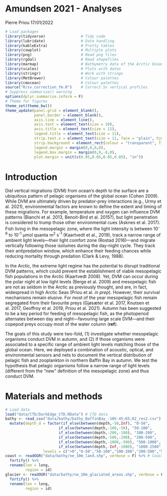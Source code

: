 Amundsen 2021 - Analyses
================
Pierre Priou
17/01/2022

``` r
# Load packages
library(tidyverse)                # Tidy code
library(lubridate)                # Date handling
library(kableExtra)               # Pretty tables
library(cowplot)                  # Multiple plots
library(png)                      # Read png files
library(rgdal)                    # Read shapefiles
library(marmap)                   # Bathymetry data of the Arctic Ocean
library(scales)                   # Plots with dates
library(stringr)                  # Work with strings
library(MetBrewer)                # Colour palettes
library(cmocean)                  # Colour palettes
source("R/sv_correction_fm.R")    # Correct Sv vertical profiles
# Suppress summarise() warning
options(dplyr.summarise.inform = F)
# Theme for figures
theme_set(theme_bw())
theme_update(panel.grid = element_blank(), 
             panel.border = element_blank(), 
             axis.line = element_line(),
             axis.text = element_text(size = 10),
             axis.title = element_text(size = 11),
             legend.title = element_text(size = 11),
             strip.text.x = element_text(size = 11, face = "plain", hjust = 0.5),
             strip.background = element_rect(colour = "transparent", fill = "transparent"),
             legend.margin = margin(0,0,0,0),
             legend.box.margin = margin(0,0,-8,0),
             plot.margin = unit(c(0.05,0.05,0.05,0.05), "in"))
```

# Introduction

Diel vertical migrations (DVM) from ocean’s depth to the surface are a
ubiquitous pattern of pelagic organisms of the global ocean (Cohen
2009). While DVM are ultimately driven by predator-prey interactions
(e.g., Urmy et al. 2021), environmental factors are known to define the
extent and timing of these migrations. For example, temperature and
oxygen can influence DVM patterns (Bianchi et al. 2013, Benoit-Bird et
al. 2015?), but light penetration is considered to trump those other
environmental cues (Asknes et al. 2017). Fish living in the mesopelagic
zone, where the light intensity is between 10<sup>-9</sup> to
10<sup>-1</sup> μmol quanta m<sup>2</sup> s<sup>-1</sup> (Kaartvedt et
al., 2019), track a narrow range of ambient light levels—their light
comfort zone (Rostad 2016)—and migrate vertically following those
isolumes during the day-night cycle. They track their antipredation
window, which enhance their feeding chances while reducing mortality
through predation (Clark & Levy, 1988).

In the Arctic, the extreme light regime has the potential to disrupt
traditional DVM patterns, which could prevent the establishment of
viable mesopelagic fish populations in the Arctic (Kaartvedt 2008). Yet,
DVM can occur during the polar night at low light levels (Berge et
al. 2009) and mesopelagic fish are not as seldom in the Arctic as
previously thought, and are, in fact, widespread in high Arctic Seas
(Priou et al. *in prep*). However, their survival mechanisms remain
elusive. For most of the year mesopelagic fish remain segregated from
their favourite preys (Gjøsæter et al. 2017, Knutsen et al. 2017,
Geoffroy et al. 2019, Priou et al. 2021). Autumn has been suggested to
be a key period for feeding of mesopelagic fish, as the photoperiod
alternates between day and night—favouring large scale DVM—and their
copepod preys occupy most of the water column (**ref**).

The goals of this study were two-fold, (1) investigate whether
mesopelagic organisms conduct DVM in autumn, and (2) if those organisms
were associated to a specific range of ambient light levels matching
those of the global ocean. Here, we deployed a combination of acoustic,
optical, and environmental sensors and nets to document the vertical
distribution of pelagic fish and zooplankton in northern Baffin Bay in
autumn. We test the hypothesis that pelagic organisms follow a narrow
range of light levels (different from the “new” definition of the
mesopelagic zone) and thus conduct DVM.

# Materials and methods

``` r
# Load data
load("data/CTD/DarkEdge_CTD.RData") # CTD data
bathy <- read_csv("data/bathy/bathy_BaffinBay_-105-45;65;82_res2.csv") %>%
  mutate(depth_d = factor(if_else(between(depth,-50,Inf), "0-50",
                        if_else(between(depth,-100,-50), "50-100",
                        if_else(between(depth,-200,-100), "100-200",
                        if_else(between(depth,-500,-200), "200-500",
                        if_else(between(depth,-1000,-500), "500-1000",
                        if_else(between(depth,-Inf,-1000), "1000-2500", ">0")))))),
                 levels = c(">0","0-50","50-100","100-200","200-500","500-1000","1000-2500")))
coast <- readOGR("data/bathy/ne_10m_land.shp", verbose = F) %>% # Coastlines
  fortify() %>%
  rename(lon = long,
         region = id)
glacier <- readOGR("data/bathy/ne_10m_glaciated_areas.shp", verbose = F) %>% # Glaciers
  fortify() %>%
  rename(lon = long,
         region = id)
```
